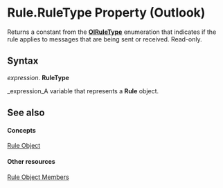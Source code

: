 
# Rule.RuleType Property (Outlook)

Returns a constant from the  **[OlRuleType](a9ef16ad-78cf-8c26-0897-39a0bf1a25b1.md)** enumeration that indicates if the rule applies to messages that are being sent or received. Read-only.


## Syntax

 _expression_. **RuleType**

 _expression_A variable that represents a  **Rule** object.


## See also


#### Concepts


 [Rule Object](ea2ddbcc-fd65-a636-c6da-79950033f385.md)
#### Other resources


 [Rule Object Members](29a5f487-dbcc-7312-c8ba-a05199ce8513.md)
